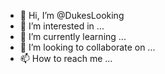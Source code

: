 - 👋 Hi, I’m @DukesLooking
- 👀 I’m interested in ...
- 🌱 I’m currently learning ...
- 💞️ I’m looking to collaborate on ...
- 📫 How to reach me ...

<!---
DukesLooking/DukesLooking is a ✨ special ✨ repository because its `README.md` (this file) appears on your GitHub profile.
You can click the Preview link to take a look at your changes.
--->
